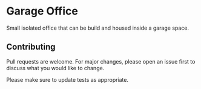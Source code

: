# Garage Office

Small isolated office that can be build and housed inside a garage space.

## Contributing
Pull requests are welcome. For major changes, please open an issue first to discuss what you would like to change.

Please make sure to update tests as appropriate.